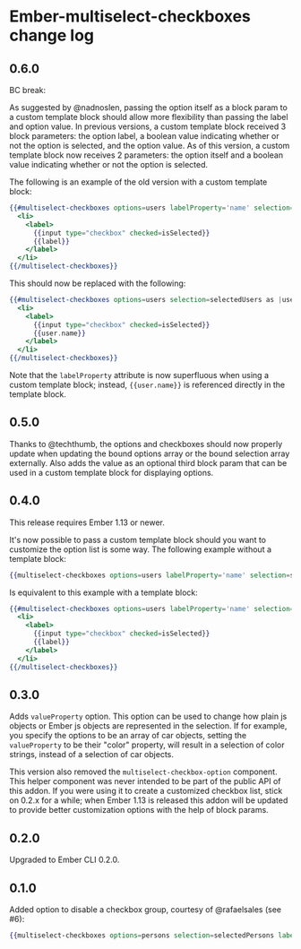 # Ember-multiselect-checkboxes change log

## 0.6.0

BC break:

As suggested by @nadnoslen, passing the option itself as a block param to a custom template block should allow more
flexibility than passing the label and option value. In previous versions, a custom template block received 3 block
parameters: the option label, a boolean value indicating whether or not the option is selected, and the option value. As
of this version, a custom template block now receives 2 parameters: the option itself and a boolean value indicating
whether or not the option is selected.

The following is an example of the old version with a custom template block:

```handlebars
{{#multiselect-checkboxes options=users labelProperty='name' selection=selectedUsers as |label isSelected value|}}
  <li>
    <label>
      {{input type="checkbox" checked=isSelected}}
      {{label}}
    </label>
  </li>
{{/multiselect-checkboxes}}
```

This should now be replaced with the following:

```handlebars
{{#multiselect-checkboxes options=users selection=selectedUsers as |user isSelected|}}
  <li>
    <label>
      {{input type="checkbox" checked=isSelected}}
      {{user.name}}
    </label>
  </li>
{{/multiselect-checkboxes}}
```

Note that the `labelProperty` attribute is now superfluous when using a custom template block; instead, `{{user.name}}`
is referenced directly in the template block.

## 0.5.0

Thanks to @techthumb, the options and checkboxes should now properly update when updating the bound options array or the
bound selection array externally. Also adds the value as an optional third block param that can be used in a custom
template block for displaying options.

## 0.4.0

This release requires Ember 1.13 or newer.

It's now possible to pass a custom template block should you want to customize the option list is some way. The
following example without a template block:

```handlebars
{{multiselect-checkboxes options=users labelProperty='name' selection=selectedUsers}}
```

Is equivalent to this example with a template block:

```handlebars
{{#multiselect-checkboxes options=users labelProperty='name' selection=selectedUsers as |label isSelected|}}
  <li>
    <label>
      {{input type="checkbox" checked=isSelected}}
      {{label}}
    </label>
  </li>
{{/multiselect-checkboxes}}
```

## 0.3.0

Adds `valueProperty` option. This option can be used to change how plain js objects or Ember js objects are represented
in the selection. If for example, you specify the options to be an array of car objects, setting the `valueProperty` to
be their "color" property, will result in a selection of color strings, instead of a selection of car objects.

This version also removed the `multiselect-checkbox-option` component. This helper component was never intended to be
part of the public API of this addon. If you were using it to create a customized checkbox list, stick on 0.2.x for a
while; when Ember 1.13 is released this addon will be updated to provide better customization options with the help of
block params.

## 0.2.0

Upgraded to Ember CLI 0.2.0.

## 0.1.0

Added option to disable a checkbox group, courtesy of @rafaelsales (see #6):

```hbs
{{multiselect-checkboxes options=persons selection=selectedPersons labelProperty="name" disabled=personsDisabled}}
```
